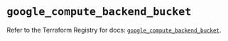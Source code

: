 # `google_compute_backend_bucket`

Refer to the Terraform Registry for docs: [`google_compute_backend_bucket`](https://registry.terraform.io/providers/hashicorp/google/6.38.0/docs/resources/compute_backend_bucket).
